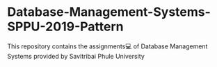 # Database-Management-Systems-SPPU-2019-Pattern

This repository contains the assignments💻 of Database Management Systems provided by Savitribai Phule University

